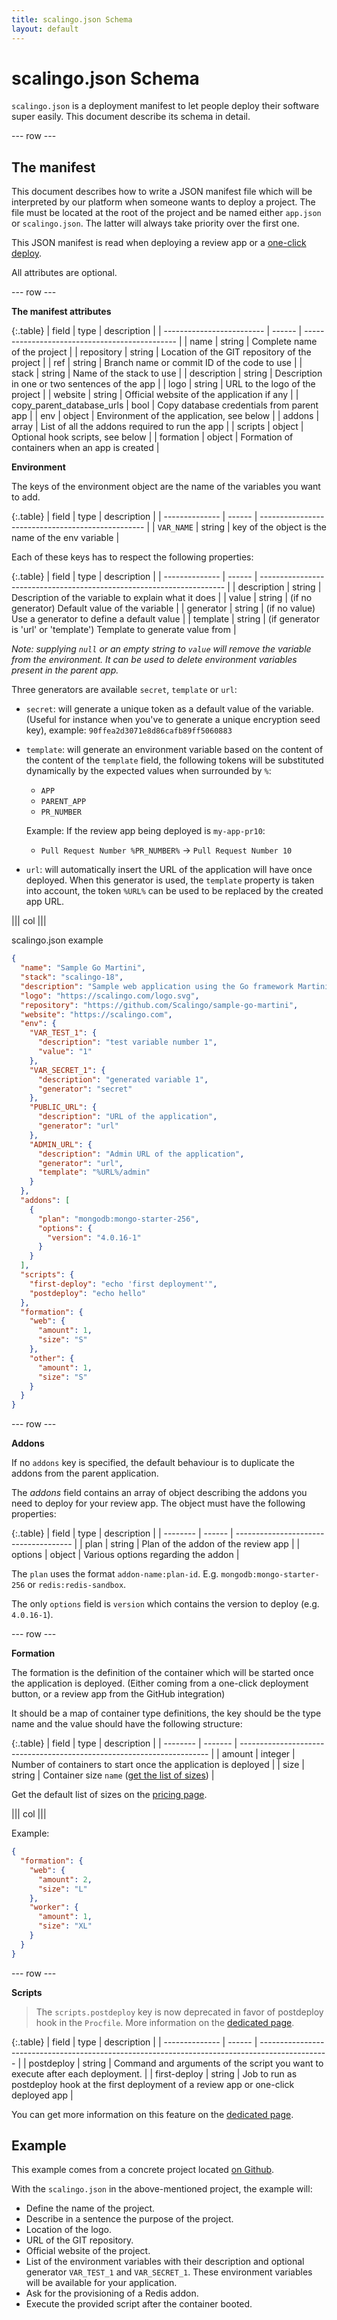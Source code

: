 ```yaml
---
title: scalingo.json Schema
layout: default
---
```


# scalingo.json Schema

`scalingo.json` is a deployment manifest to let people deploy their software
super easily. This document describe its schema in detail.

--- row ---

## The manifest

This document describes how to write a JSON manifest file which
will be interpreted by our platform when someone wants to deploy a project.
The file must be located at the root of the project and be named either `app.json`
or `scalingo.json`. The latter will always take priority over the first one.

This JSON manifest is read when deploying a review app or a [one-click
deploy](https://doc.scalingo.com/platform/deployment/one-click-deploy).

All attributes are optional.

--- row ---

**The manifest attributes**

{:.table}
| field                     | type   | description                                    |
| ------------------------- | ------ | ---------------------------------------------- |
| name                      | string | Complete name of the project                   |
| repository                | string | Location of the GIT repository of the project  |
| ref                       | string | Branch name or commit ID of the code to use    |
| stack                     | string | Name of the stack to use                       |
| description               | string | Description in one or two sentences of the app |
| logo                      | string | URL to the logo of the project                 |
| website                   | string | Official website of the application if any     |
| copy_parent_database_urls | bool   | Copy database credentials from parent app      |
| env                       | object | Environment of the application, see below      |
| addons                    | array  | List of all the addons required to run the app |
| scripts                   | object | Optional hook scripts, see below               |
| formation                 | object | Formation of containers when an app is created |

**Environment**

The keys of the environment object are the name of the variables you want to
add.

{:.table}
| field          | type   | description                                       |
| -------------- | ------ | ------------------------------------------------- |
| `VAR_NAME`     | string | key of the object is the name of the env variable |

Each of these keys has to respect the following properties:

{:.table}
| field          | type   | description                                                           |
| -------------- | ------ | --------------------------------------------------------------------- |
| description    | string | Description of the variable to explain what it does                   |
| value          | string | (if no generator) Default value of the variable                       |
| generator      | string | (if no value) Use a generator to define a default value               |
| template       | string | (if generator is 'url' or 'template') Template to generate value from |

_Note: supplying `null` or an empty string to `value` will remove the variable from the environment. It can be used to delete environment variables present in the parent app._

Three generators are available `secret`, `template` or `url`:

* `secret`: will generate a unique token as a default value of the variable.
  (Useful for instance when you've to generate a unique encryption seed key),
  example: `90ffea2d3071e8d86cafb89ff5060883`

* `template`: will generate an environment variable based on the content of the
  content of the `template` field, the following tokens will be substituted dynamically
  by the expected values when surrounded by `%`:

  * `APP`
  * `PARENT_APP`
  * `PR_NUMBER`

  Example: If the review app being deployed is `my-app-pr10`:

  * `Pull Request Number %PR_NUMBER%` -> `Pull Request Number 10`

* `url`: will automatically insert the URL of the application will have once
  deployed. When this generator is used, the `template` property is taken into
  account, the token `%URL%` can be used to be replaced by the created app URL.

||| col |||

scalingo.json example

```json
{
  "name": "Sample Go Martini",
  "stack": "scalingo-18",
  "description": "Sample web application using the Go framework Martini",
  "logo": "https://scalingo.com/logo.svg",
  "repository": "https://github.com/Scalingo/sample-go-martini",
  "website": "https://scalingo.com",
  "env": {
    "VAR_TEST_1": {
      "description": "test variable number 1",
      "value": "1"
    },
    "VAR_SECRET_1": {
      "description": "generated variable 1",
      "generator": "secret"
    },
    "PUBLIC_URL": {
      "description": "URL of the application",
      "generator": "url"
    },
    "ADMIN_URL": {
      "description": "Admin URL of the application",
      "generator": "url",
      "template": "%URL%/admin"
    }
  },
  "addons": [
    {
      "plan": "mongodb:mongo-starter-256",
      "options": {
        "version": "4.0.16-1"
      }
    }
  ],
  "scripts": {
    "first-deploy": "echo 'first deployment'",
    "postdeploy": "echo hello"
  },
  "formation": {
    "web": {
      "amount": 1,
      "size": "S"
    },
    "other": {
      "amount": 1,
      "size": "S"
    }
  }
}
```

--- row ---

**Addons**

If no `addons` key is specified, the default behaviour is to duplicate the
addons from the parent application.

The _addons_ field contains an array of object describing the addons you need to
deploy for your review app. The object must have the following properties:

{:.table}
| field    | type   | description                           |
| -------- | ------ | ------------------------------------- |
| plan     | string | Plan of the addon of the review app   |
| options  | object | Various options regarding the addon   |

The `plan` uses the format `addon-name:plan-id`. E.g.
`mongodb:mongo-starter-256` or `redis:redis-sandbox`.

The only `options` field is `version` which contains the version to deploy (e.g.
`4.0.16-1`).

--- row ---

**Formation**

The formation is the definition of the container which will be started once the
application is deployed. (Either coming from a one-click deployment button, or
a review app from the GitHub integration)

It should be a map of container type definitions, the key should be the type name
and the value should have the following structure:

{:.table}
| field    | type    | description                                                            |
| -------- | ------- | ---------------------------------------------------------------------- |
| amount   | integer | Number of containers to start once the application is deployed         |
| size     | string  | Container size `name` ([get the list of sizes](/container-sizes.html)) |

Get the default list of sizes on the <a target="_blank" href="https://scalingo.com/pricing">pricing page</a>.

||| col |||

Example:

```json
{
  "formation": {
    "web": {
      "amount": 2,
      "size": "L"
    },
    "worker": {
      "amount": 1,
      "size": "XL"
    }
  }
}
```

--- row ---

**Scripts**

> The `scripts.postdeploy` key is now deprecated in favor of postdeploy hook in the `Procfile`. More information
> on the [dedicated page](https://doc.scalingo.com/platform/app/postdeploy-hook).

{:.table}
| field          | type   | description                                                                                     |
| -------------- | ------ | ----------------------------------------------------------------------------------------------- |
| postdeploy     | string | Command and arguments of the script you want to execute after each deployment.                  |
| first-deploy   | string | Job to run as postdeploy hook at the first deployment of a review app or one-click deployed app |

You can get more information on this feature on the [dedicated page](https://doc.scalingo.com/platform/app/review-apps#run-a-task-after-the-first-deployment-of-a-review-app).

## Example

This example comes from a concrete project located [on Github](https://github.com/Scalingo/sample-go-martini/tree/dev-oneclick).

With the `scalingo.json` in the above-mentioned project, the example will:

* Define the name of the project.
* Describe in a sentence the purpose of the project.
* Location of the logo.
* URL of the GIT repository.
* Official website of the project.
* List of the environment variables with their description and optional generator `VAR_TEST_1` and `VAR_SECRET_1`.
These environment variables will be available for your application.
* Ask for the provisioning of a Redis addon.
* Execute the provided script after the container booted.
